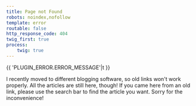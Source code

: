 ```yaml
---
title: Page not Found
robots: noindex,nofollow
template: error
routable: false
http_response_code: 404
twig_first: true
process:
	twig: true
---
```


{{ 'PLUGIN_ERROR.ERROR_MESSAGE'|t }}

I recently moved to different blogging software, so old links won't work 
properly. All the articles are still here, though! If you came here from 
an old link, please use the search bar to find the article you want. Sorry 
for the inconvenience!
